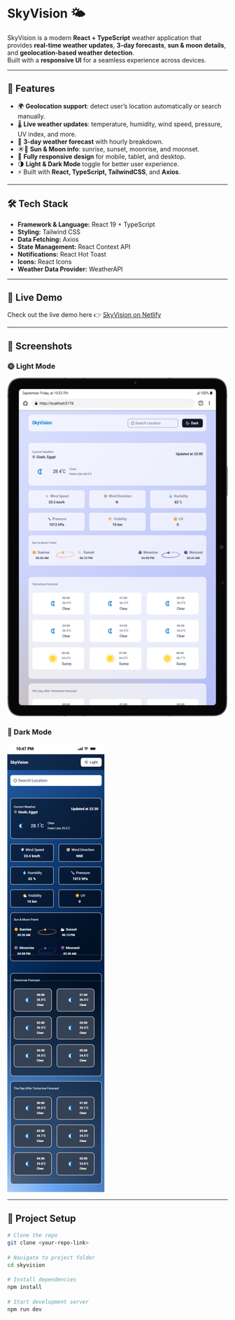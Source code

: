 # SkyVision 🌤️

SkyVision is a modern **React + TypeScript** weather application that provides **real-time weather updates**, **3-day forecasts**, **sun & moon details**, and **geolocation-based weather detection**.  
Built with a **responsive UI** for a seamless experience across devices.

---

## 🚀 Features
- 🌍 **Geolocation support**: detect user’s location automatically or search manually.
- 🌡️ **Live weather updates**: temperature, humidity, wind speed, pressure, UV index, and more.
- 📅 **3-day weather forecast** with hourly breakdown.
- ☀️🌙 **Sun & Moon info**: sunrise, sunset, moonrise, and moonset.
- 📱 **Fully responsive design** for mobile, tablet, and desktop.
- 🌗 **Light & Dark Mode** toggle for better user experience.
- ⚡ Built with **React, TypeScript, TailwindCSS**, and **Axios**.

---

## 🛠️ Tech Stack
- **Framework & Language:** React 19 + TypeScript  
- **Styling:** Tailwind CSS  
- **Data Fetching:** Axios  
- **State Management:** React Context API  
- **Notifications:** React Hot Toast  
- **Icons:** React Icons  
- **Weather Data Provider:** WeatherAPI
---

## 🚀 Live Demo
Check out the live demo here 👉 [SkyVision on Netlify](https://skyvision-app.netlify.app/)

---

## 📸 Screenshots
### 🌞 Light Mode
![Light Mode](./Screenshots/light-mode.png)

### 🌙 Dark Mode
![Dark Mode](./Screenshots/dark-mode.png)

---

## 📂 Project Setup

```bash
# Clone the repo
git clone <your-repo-link>

# Navigate to project folder
cd skyvision

# Install dependencies
npm install

# Start development server
npm run dev

